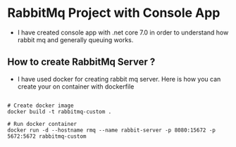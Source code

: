 
# RabbitMq Project with Console App

* I have created console app with .net core 7.0 in order to understand how rabbit mq and generally queuing works.


## How to create RabbitMq Server ?
* I have used docker for creating rabbit mq server. Here is how you can create your on container with dockerfile

```console

# Create docker image
docker build -t rabbitmq-custom .

# Run docker container
docker run -d --hostname rmq --name rabbit-server -p 8080:15672 -p 5672:5672 rabbitmq-custom

```
